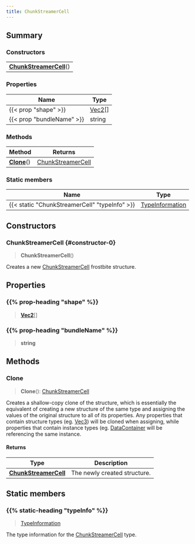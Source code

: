 ```yaml
---
title: ChunkStreamerCell
---
```



## Summary
### Constructors
| |
| ----------- |
| **[ChunkStreamerCell](#constructor-0)**() |

### Properties
| Name | Type |
| ---- | ---- |
| {{< prop "shape" >}} | [Vec2](/vext/ref/shared/class/vec2)[] |
| {{< prop "bundleName" >}} | string |

### Methods
| Method | Returns |
| ------ | ---- |
| **[Clone](#clone)**() | [ChunkStreamerCell](/vext/ref/fb/chunkstreamercell) |

### Static members
| Name | Type |
| ---- | ---- |
| {{< static "ChunkStreamerCell" "typeInfo" >}} | [TypeInformation](/vext/ref/shared/class/typeinformation) |

## Constructors
### ChunkStreamerCell {#constructor-0}
> **ChunkStreamerCell**()

Creates a new [ChunkStreamerCell](/vext/ref/fb/chunkstreamercell) frostbite structure.

## Properties
### {{% prop-heading "shape" %}}
> **[Vec2](/vext/ref/shared/class/vec2)**[]

### {{% prop-heading "bundleName" %}}
> **string**

## Methods
### Clone
> **Clone**(): [ChunkStreamerCell](/vext/ref/fb/chunkstreamercell)

Creates a shallow-copy clone of the structure, which is essentially the equivalent of creating a new structure of the same type and assigning the values of the original structure to all of its properties. Any properties that contain structure types (eg. [Vec3](/vext/ref/shared/class/vec3)) will be cloned when assigning, while properties that contain instance types (eg. [DataContainer](/vext/ref/shared/class/datacontainer) will be referencing the same instance.

#### Returns
| Type | Description |
| ---- | ----------- |
| **[ChunkStreamerCell](/vext/ref/fb/chunkstreamercell)** | The newly created structure. |

## Static members
### {{% static-heading "typeInfo" %}}
> [TypeInformation](/vext/ref/shared/class/typeinformation)

The type information for the [ChunkStreamerCell](/vext/ref/fb/chunkstreamercell) type.

